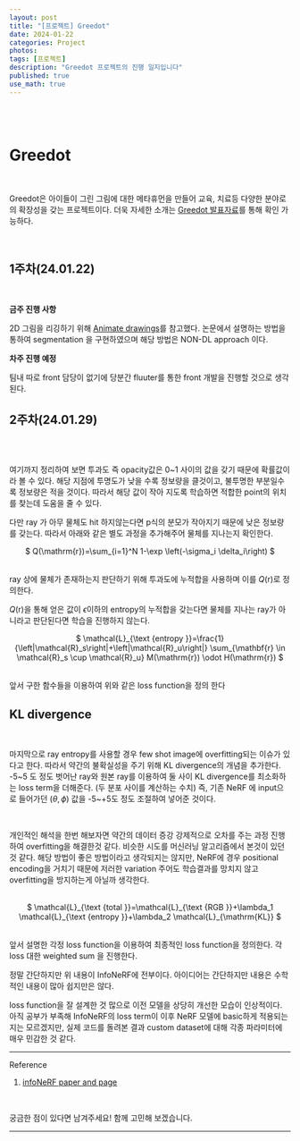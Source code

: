 ```yaml
---
layout: post
title: "[프로젝트] Greedot"
date: 2024-01-22
categories: Project
photos: 
tags: [프로젝트] 
description: "Greedot 프로젝트의 진행 일지입니다"
published: true
use_math: true
---
```


<br/>
<br/>


# Greedot


<br/>

Greedot은 아이들이 그린 그림에 대한 메타휴먼을 만들어 교육, 치료등 다양한 분야로의 확장성을 갖는 프로젝트이다. 더욱 자세한 소개는 [Greedot 발표자료]()를 통해 확인 가능하다.

<br/>

## 1주차(24.01.22)

<br/>

**금주 진행 사항**

2D 그림을 리깅하기 위해 [Animate drawings]()를 참고했다.
논문에서 설명하는 방법을 통하여 segmentation 을 구현하였으며 해당 방법은 NON-DL approach 이다.

**차주 진행 예정**

팀내 따로 front 담당이 없기에 
당분간 fluuter를 통한 front 개발을 진행할 것으로 생각된다.

## 2주차(24.01.29)

<br/>


<br/>

여기까지 정리하여 보면 투과도 즉 opacity값은 0\~1 사이의 값을 갖기 때문에 확률값이라 볼 수 있다. 
해당 지점에 투명도가 낮을 수록 정보량을 클것이고, 불투명한 부분일수록 정보량은 적을 것이다. 
따라서 해당 값이 작아 지도록 학습하면 적합한 point의 위치를 찾는데 도움을 줄 수 있다.


다만 ray 가 아무 물체도 hit 하지않는다면 p식의 분모가 작아지기 때문에 낮은 정보량를 갖는다. 
따라서 아래와 같은 별도 과정을 추가해주어 물체를 지나는지 확인한다.
<br/>

<center>
$ 
    Q(\mathrm{r})=\sum_{i=1}^N 1-\exp \left(-\sigma_i \delta_i\right)
$
</center>

<br/>

ray 상에 물체가 존재하는지 판단하기 위해 투과도에 누적합을 사용하며 이를 $Q(\mathrm{r})$로 정의한다.


$Q(\mathrm{r})$을 통해 얻은 값이 $\epsilon$이하의 entropy의 누적합을 갖는다면 
물체를 지나는 ray가 아니라고 판단된다면 학습을 진행하지 않는다.
<br/>

<center>
$ 
    \mathcal{L}_{\text {entropy }}=\frac{1}{\left|\mathcal{R}_s\right|+\left|\mathcal{R}_u\right|} \sum_{\mathbf{r} \in \mathcal{R}_s \cup \mathcal{R}_u} M(\mathrm{r}) \odot H(\mathrm{r})
$
</center>

<br/>

앞서 구한 함수들을 이용하여 위와 같은 loss function을 정의 한다


## KL divergence

<br/>

마지막으로 ray entropy를 사용할 경우 few shot image에 overfitting되는 이슈가 있다고 한다.
따라서 약간의 불확실성을 주기 위해 KL divergence의 개념을 추가한다.
-5\~5 도 정도 벗어난 ray와 원본 ray를 이용하여 둘 사이 KL divergence를 최소화하는 loss term을 더해준다.
(두 분포 사이를 계산하는 수치)
즉, 기존 NeRF 에 input으로 들어가던 $(\theta,\phi)$ 값을 -5~+5도 정도 조절하여 넣어준 것이다.



<br/>

개인적인 해석을 한번 해보자면 약간의 데이터 증강 강제적으로 오차를 주는 과정 진행하여
overfitting을 해결한것 같다. 
비슷한 시도를 머신러닝 알고리즘에서 본것이 있던것 같다. 
해당 방법이 좋은 방법이라고 생각되지는 않지만,
NeRF에 경우 positional encoding을 거치기 때문에 저러한 variation 주어도 학습결과를
망치지 않고 overfitting을 방지하는게 아닐까 생각한다.

<br/>

<center>
$ 
 \mathcal{L}_{\text {total }}=\mathcal{L}_{\text {RGB }}+\lambda_1 \mathcal{L}_{\text {entropy }}+\lambda_2 \mathcal{L}_{\mathrm{KL}}
$</center>

<br/>

앞서 설명한 각정 loss function을 이용하여 최종적인 loss function을 정의한다.
각 loss 대한 weighted sum 을 진행한다. 


정말 간단하지만 위 내용이 InfoNeRF에 전부이다. 아이디어는 간단하지만 내용은 수학적인 내용이 많아 쉽지만은 않다.

loss function을 잘 설계한 것 많으로 이전 모델을 상당히 개선한 모습이 인상적이다. 
아직 공부가 부족해 InfoNeRF의 loss term이 이후 NeRF 모델에 basic하게 적용되는지는 모르겠지만, 실제 코드를 돌려본 결과 custom dataset에 대해 각종 파라미터에 매우 민감한 것 같다.


---

Reference

1) [infoNeRF paper and page](https://cv.snu.ac.kr/research/InfoNeRF/)


<br/>


궁금한 점이 있다면 남겨주세요! 함께 고민해 보겠습니다.

------------------------